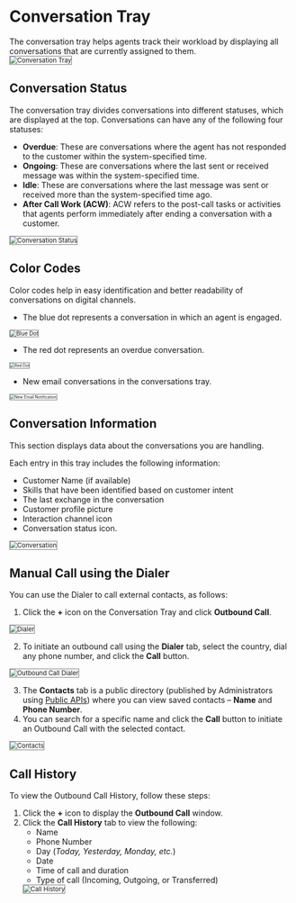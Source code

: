 # Conversation Tray

The conversation tray helps agents track their workload by displaying all conversations that are currently assigned to them.  
<img src="../images/conversation-tray.png" alt="Conversation Tray" title="Conversation Tray" style="border: 1px solid gray; zoom:80%;">

## Conversation Status

The conversation tray divides conversations into different statuses, which are displayed at the top. Conversations can have any of the following four statuses:

* **Overdue**: These are conversations where the agent has not responded to the customer within the system-specified time.
* **Ongoing**: These are conversations where the last sent or received message was within the system-specified time.
* **Idle**: These are conversations where the last message was sent or received more than the system-specified time ago.
* **After Call Work (ACW)**: ACW refers to the post-call tasks or activities that agents perform immediately after ending a conversation with a customer.  
<img src="../images/conversation-status.png" alt="Conversation Status" title="Conversation Status" style="border: 1px solid gray; zoom:80%;">

## Color Codes

Color codes help in easy identification and better readability of conversations on digital channels.

* The blue dot represents a conversation in which an agent is engaged.
<img src="../images/blue-dot.png" alt="Blue Dot" title="Blue Dot" style="border: 1px solid gray; zoom:70%;">

* The red dot represents an overdue conversation.
<img src="../images/red-dot.png" alt="Red Dot" title="Red Dot" style="border: 1px solid gray; zoom:50%;">

* New email conversations in the conversations tray.
<img src="../images/new-email.png" alt="New Email Notification" title="New Email Notification" style="border: 1px solid gray; zoom:50%;">

## Conversation Information

This section displays data about the conversations you are handling.

Each entry in this tray includes the following information:

* Customer Name (if available)
* Skills that have been identified based on customer intent
* The last exchange in the conversation
* Customer profile picture
* Interaction channel icon
* Conversation status icon.  
<img src="../images/conversation.png" alt="Conversation" title="Conversation" style="border: 1px solid gray; zoom:80%;">

## Manual Call using the Dialer

You can use the Dialer to call external contacts, as follows:

1. Click the **+** icon on the Conversation Tray and click **Outbound Call**.  
<img src="../images/dialer.png" alt="Dialer" title="Dialer" style="border: 1px solid gray; zoom:80%;">

2. To initiate an outbound call using the **Dialer** tab, select the country, dial any phone number, and click the **Call** button.  
<img src="../images/outbound-call-dialer.png" alt="Outbound Call Dialer" title="Outbound Call Dialer" style="border: 1px solid gray; zoom:80%;">

3. The **Contacts** tab is a public directory (published by Administrators using [Public APIs](../apis/contact-center/create-a-contact-by-giving-details.md)) where you can view saved contacts – **Name** and **Phone Number**.
4. You can search for a specific name and click the **Call** button to initiate an Outbound Call with the selected contact.  
<img src="../images/contacts.png" alt="Contacts" title="Contacts" style="border: 1px solid gray; zoom:80%;">

## Call History

To view the Outbound Call History, follow these steps:

1. Click the **+** icon to display the **Outbound Call** window.
2. Click the **Call History** tab to view the following:
    * Name
    * Phone Number
    * Day (_Today, Yesterday, Monday, etc._)
    * Date
    * Time of call and duration
    * Type of call (Incoming, Outgoing, or Transferred)  
    <img src="../images/call-history.png" alt="Call History" title="Call History" style="border: 1px solid gray; zoom:80%;">
